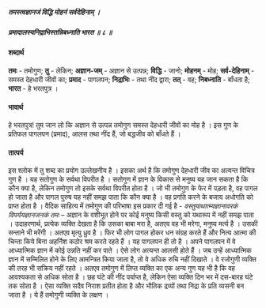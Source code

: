 ##### तमस्त्वज्ञानजं विद्धि मोहनं सर्वदेहिनाम् ।
##### प्रमादालस्यनिद्राभिस्तन्निबध्नाति भारत ॥ ८ ॥

#### शब्दार्थ

**तमः** - तमोगुण; **तु** - लेकिन; **अज्ञान-जम्** - अज्ञान से उत्पन्न; **विद्धि** - जानो; **मोहनम्** - मोह; **सर्व-देहिनाम्** - समस्त देहधारी जीवों का; **प्रमाद** - पागलपन; **निद्राभिः** - तथा नींद द्वारा; **तत्** - वह; **निबध्नाति** - बाँधता है; **भारत** - हे भरतपुत्र ।

#### भावार्थ

हे भरतपुत्र! तुम जान लो कि अज्ञान से उत्पन्न तमोगुण समस्त देहधारी जीवों का मोह है । इस गुण के प्रतिफल पागलपन (प्रमाद), आलस तथा नींद हैं, जो बद्धजीव को बाँधते हैं ।

#### तात्पर्य

इस श्लोक में तु शब्द का प्रयोग उल्लेखनीय है । इसका अर्थ है कि तमोगुण देहधारी जीव का अत्यन्त विचित्र गुण है । यह सतोगुण के सर्वथा विपरीत है । सतोगुण में ज्ञान के विकास से मनुष्य यह जान सकता है कि कौन क्या है, लेकिन तमोगुण तो इसके सर्वथा विपरीत होता है । जो भी तमोगुण के फेर में पड़ता है, वह पागल हो जाता है और पागल पुरुष यह नहीं समझ पाता कि कौन क्या है । वह प्रगति करने के बजाय अधोगति को प्राप्त होता है । वैदिक साहित्य में तमोगुण की परिभाषा इस प्रकार दी गई है - *वस्तुयाथात्म्यज्ञानावरकं विपर्ययज्ञानजनकं तमः* – अज्ञान के वशीभूत होने पर कोई मनुष्य किसी वस्तु को यथारूप में नहीं समझ पाता । उदाहरणार्थ, प्रत्येक व्यक्ति देखता है कि उसका बाबा मरा है, अतएव वह भी मरेगा, मनुष्य मर्त्य है । उसकी सन्ताने भी मरेंगी । अतएव मृत्यु ध्रुव है । फिर भी लोग पागल होकर धन संग्रह करते हैं और नित्य आत्मा की चिन्ता किये बिना अहर्निश कठोर श्रम करते रहते हैं । यह पागलपन ही तो है । अपने पागलपन में वे आध्यात्मिक ज्ञान में कोई उन्नति नहीं कर पाते । ऐसे लोग अत्यन्त आलसी होते हैं । जब उन्हें आध्यात्मिक ज्ञान में सम्मिलित होने के लिए आमन्त्रित किया जाता है, तो वे अधिक रुचि नहीं दिखाते । वे रजोगुणी व्यक्ति की तरह भी सक्रिय नहीं रहते । अतएव तमोगुण में लिप्त व्यक्ति का एक अन्य गुण यह भी है कि वह आवश्यकता से अधिक सोता है । छह घंटे की नींद पर्याप्त है, लेकिन ऐसा व्यक्ति दिन भर में दस-बारह घंटे तक सोता है । ऐसा व्यक्ति सदैव निराश प्रतीत होता है और भौतिक द्रव्यों तथा निद्रा के प्रति व्यसनी बन जाता है । ये हैं तमोगुणी व्यक्ति के लक्षण ।
